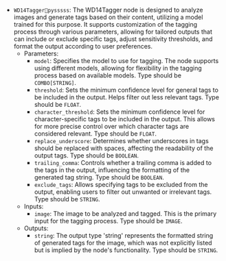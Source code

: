 - `WD14Taggerpysssss`: The WD14Tagger node is designed to analyze images and generate tags based on their content, utilizing a model trained for this purpose. It supports customization of the tagging process through various parameters, allowing for tailored outputs that can include or exclude specific tags, adjust sensitivity thresholds, and format the output according to user preferences.
    - Parameters:
        - `model`: Specifies the model to use for tagging. The node supports using different models, allowing for flexibility in the tagging process based on available models. Type should be `COMBO[STRING]`.
        - `threshold`: Sets the minimum confidence level for general tags to be included in the output. Helps filter out less relevant tags. Type should be `FLOAT`.
        - `character_threshold`: Sets the minimum confidence level for character-specific tags to be included in the output. This allows for more precise control over which character tags are considered relevant. Type should be `FLOAT`.
        - `replace_underscore`: Determines whether underscores in tags should be replaced with spaces, affecting the readability of the output tags. Type should be `BOOLEAN`.
        - `trailing_comma`: Controls whether a trailing comma is added to the tags in the output, influencing the formatting of the generated tag string. Type should be `BOOLEAN`.
        - `exclude_tags`: Allows specifying tags to be excluded from the output, enabling users to filter out unwanted or irrelevant tags. Type should be `STRING`.
    - Inputs:
        - `image`: The image to be analyzed and tagged. This is the primary input for the tagging process. Type should be `IMAGE`.
    - Outputs:
        - `string`: The output type 'string' represents the formatted string of generated tags for the image, which was not explicitly listed but is implied by the node's functionality. Type should be `STRING`.
